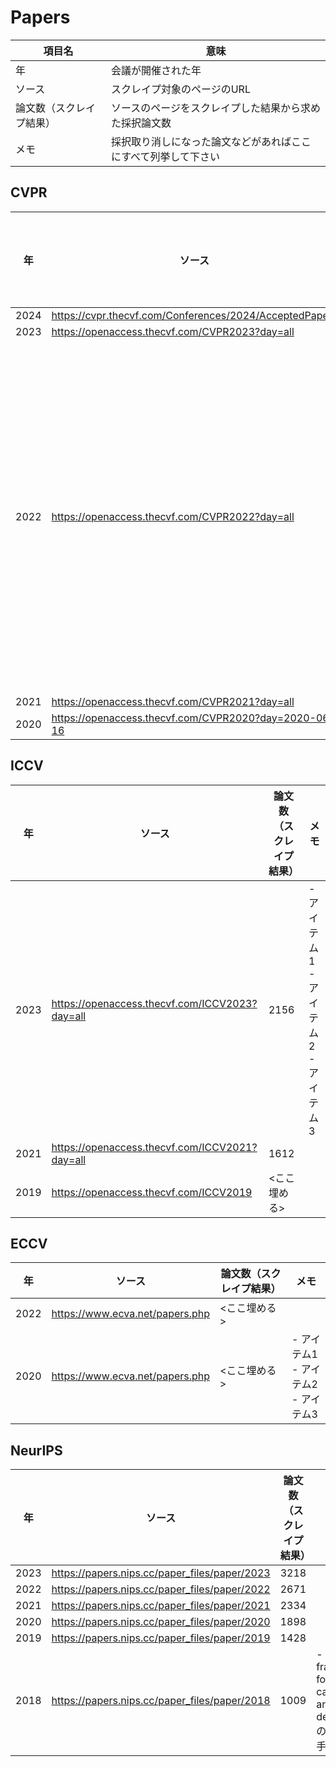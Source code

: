 # Papers

| 項目名 | 意味 |
| ---- | ---- |
| 年 | 会議が開催された年
| ソース | スクレイプ対象のページのURL
| 論文数（スクレイプ結果）| ソースのページをスクレイプした結果から求めた採択論文数
| メモ | 採択取り消しになった論文などがあればここにすべて列挙して下さい

## CVPR

|  年  | ソース | 論文数（スクレイプ結果）| メモ |
| ---- | ---- | ---- | ---- |
| 2024 | https://cvpr.thecvf.com/Conferences/2024/AcceptedPapers | 
| 2023 | https://openaccess.thecvf.com/CVPR2023?day=all | 2353 | 
| 2022 | https://openaccess.thecvf.com/CVPR2022?day=all | 2071 | - E2V-SDE:From Asynchronous Events to Fast and Continuous Video Reconstruction via Neural Stochastic Differential Equations<br>- Accelerating Neural Network Optimization Through an Automated Control Theory Lens<br>- A Graph Matching Perspective With Transformers on Video Instance Segmentation
| 2021 | https://openaccess.thecvf.com/CVPR2021?day=all | 1660 |
| 2020 | https://openaccess.thecvf.com/CVPR2020?day=2020-06-16 | 

## ICCV

|  年  | ソース | 論文数（スクレイプ結果）| メモ |
| ---- | ---- | ---- | ---- |
| 2023 | https://openaccess.thecvf.com/ICCV2023?day=all | 2156 | - アイテム1<br>- アイテム2<br>- アイテム3
| 2021 | https://openaccess.thecvf.com/ICCV2021?day=all | 1612 |
| 2019 | https://openaccess.thecvf.com/ICCV2019 | <ここ埋める> |

## ECCV

|  年  | ソース | 論文数（スクレイプ結果）| メモ |
| ---- | ---- | ---- | ---- |
| 2022 | https://www.ecva.net/papers.php | <ここ埋める> |
| 2020 | https://www.ecva.net/papers.php | <ここ埋める> | - アイテム1<br>- アイテム2<br>- アイテム3

## NeurIPS

|  年  | ソース | 論文数（スクレイプ結果）| メモ |
| ---- | ---- | ---- | ---- |
| 2023 | https://papers.nips.cc/paper_files/paper/2023 | 3218 |
| 2022 | https://papers.nips.cc/paper_files/paper/2022 | 2671 | 
| 2021 | https://papers.nips.cc/paper_files/paper/2021 | 2334 |
| 2020 | https://papers.nips.cc/paper_files/paper/2020 | 1898 |
| 2019 | https://papers.nips.cc/paper_files/paper/2019 | 1428 |
| 2018 | https://papers.nips.cc/paper_files/paper/2018 | 1009 | - A loss framework for calibrated anomaly detectionのauthorは手動で入力 |
